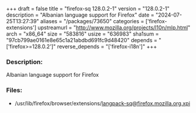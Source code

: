 +++
draft = false
title = "firefox-sq 128.0.2-1"
version = "128.0.2-1"
description = "Albanian language support for Firefox"
date = "2024-07-25T13:27:39"
aliases = "/packages/73650"
categories = ['firefox-extensions']
upstreamurl = "http://www.mozilla.org/projects/l10n/mlp.html"
arch = "x86_64"
size = "583816"
usize = "636983"
sha1sum = "97cb799ae0161e8e65c1a21abdbd691fc9d48420"
depends = "['firefox>=128.0.2']"
reverse_depends = "['firefox-i18n']"
+++
### Description: 
Albanian language support for Firefox

### Files: 
* /usr/lib/firefox/browser/extensions/langpack-sq@firefox.mozilla.org.xpi
